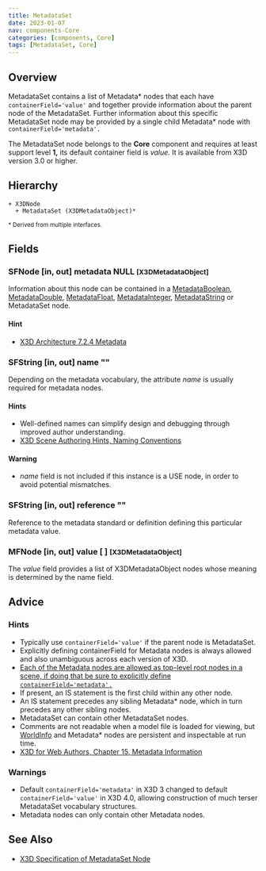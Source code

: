 ```yaml
---
title: MetadataSet
date: 2023-01-07
nav: components-Core
categories: [components, Core]
tags: [MetadataSet, Core]
---
```

<style>
.post h3 {
  word-spacing: 0.2em;
}
</style>

## Overview

MetadataSet contains a list of Metadata* nodes that each have `containerField='value'` and together provide information about the parent node of the MetadataSet. Further information about this specific MetadataSet node may be provided by a single child Metadata* node with `containerField='metadata'.`

The MetadataSet node belongs to the **Core** component and requires at least support level **1,** its default container field is *value.* It is available from X3D version 3.0 or higher.

## Hierarchy

```
+ X3DNode
  + MetadataSet (X3DMetadataObject)*
```

<small>\* Derived from multiple interfaces.</small>

## Fields

### SFNode [in, out] **metadata** NULL <small>[X3DMetadataObject]</small>

Information about this node can be contained in a [MetadataBoolean](/x_ite/components/core/metadataboolean/), [MetadataDouble](/x_ite/components/core/metadatadouble/), [MetadataFloat](/x_ite/components/core/metadatafloat/), [MetadataInteger](/x_ite/components/core/metadatainteger/), [MetadataString](/x_ite/components/core/metadatastring/) or MetadataSet node.

#### Hint

- [X3D Architecture 7.2.4 Metadata](https://www.web3d.org/specifications/X3Dv4/ISO-IEC19775-1v4-IS/Part01/components/core.html#Metadata)

### SFString [in, out] **name** ""

Depending on the metadata vocabulary, the attribute *name* is usually required for metadata nodes.

#### Hints

- Well-defined names can simplify design and debugging through improved author understanding.
- [X3D Scene Authoring Hints, Naming Conventions](https://www.web3d.org/x3d/content/examples/X3dSceneAuthoringHints.html#NamingConventions)

#### Warning

- *name* field is not included if this instance is a USE node, in order to avoid potential mismatches.

### SFString [in, out] **reference** ""

Reference to the metadata standard or definition defining this particular metadata value.

### MFNode [in, out] **value** [ ] <small>[X3DMetadataObject]</small>

The *value* field provides a list of X3DMetadataObject nodes whose meaning is determined by the name field.

## Advice

### Hints

- Typically use `containerField='value'` if the parent node is MetadataSet.
- Explicitly defining containerField for Metadata nodes is always allowed and also unambiguous across each version of X3D.
- [Each of the Metadata nodes are allowed as top-level root nodes in a scene, if doing that be sure to explicitly define `containerField='metadata'.`](https://www.web3d.org/specifications/X3Dv4Draft/ISO-IEC19775-1v4-DIS/Part01/concepts.html#Rootnodes)
- If present, an IS statement is the first child within any other node.
- An IS statement precedes any sibling Metadata* node, which in turn precedes any other sibling nodes.
- MetadataSet can contain other MetadataSet nodes.
- Comments are not readable when a model file is loaded for viewing, but [WorldInfo](/x_ite/components/core/worldinfo/) and Metadata* nodes are persistent and inspectable at run time.
- [X3D for Web Authors, Chapter 15, Metadata Information](https://www.web3d.org/x3d/content/examples/X3dForWebAuthors/Chapter15-Metadata/Chapter15-MetadataInformation.html)

### Warnings

- Default `containerField='metadata'` in X3D 3 changed to default `containerField='value'` in X3D 4.0, allowing construction of much terser MetadataSet vocabulary structures.
- Metadata nodes can only contain other Metadata nodes.

## See Also

- [X3D Specification of MetadataSet Node](https://www.web3d.org/documents/specifications/19775-1/V4.0/Part01/components/core.html#MetadataSet)
